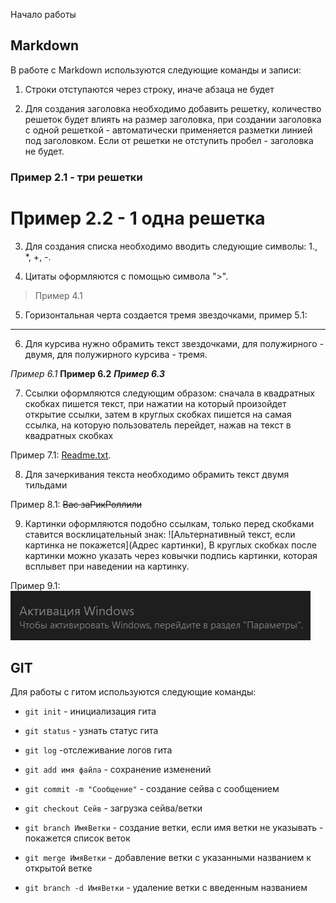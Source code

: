 Начало работы

## Markdown

В работе с Markdown используются следующие команды и записи:

1. Строки отступаются через строку, иначе абзаца не будет

2. Для создания заголовка необходимо добавить решетку, количество решеток будет влиять на размер заголовка, при создании заголовка с одной решеткой - автоматически применяется разметки линией под заголовком. Если от решетки не отступить пробел - заголовка не будет.

### Пример 2.1 - три решетки

# Пример 2.2 - 1 одна решетка

3. Для создания списка необходимо вводить следующие символы: 1.,  *, +, -.

4.  Цитаты оформляются с помощью символа ">".

> Пример 4.1

5. Горизонтальная черта создается тремя звездочками, пример 5.1:

*** 

6. Для курсива нужно обрамить текст звездочками, для полужирного - двумя, для полужирного курсива - тремя. 

*Пример 6.1* **Пример 6.2** ***Пример 6.3***

7.  Ссылки оформляются следующим образом: сначала в квадратных скобках пишется текст, при нажатии на который произойдет открытие ссылки, затем в круглых скобках пишется на самая ссылка, на которую пользователь перейдет, нажав на текст в квадратных скобках

Пример 7.1:  [Readme.txt](https://www.youtube.com/watch?v=dQw4w9WgXcQ).

8. Для зачеркивания текста необходимо обрамить текст двумя тильдами

Пример 8.1: ~~Вас заРикРоллили~~

9. Картинки оформляются подобно ссылкам, только перед скобками ставится восклицательный знак: ![Альтернативный текст, если картинка не покажется](Адрес картинки), В круглых скобках после картинки можно указать через ковычки подпись картинки, которая всплывет при наведении на картинку.

Пример 9.1: ![Ого, активированная винда](1.png "Непорядок...")

## GIT

Для работы с гитом используются следующие команды:

* `git init` - инициализация гита

* `git status` - узнать статус гита

* `git log` -отслеживание логов гита

* `git add имя файла` - сохранение изменений

* `git commit -m "Сообщение"` - создание сейва с сообщением

* `git checkout Сейв` - загрузка сейва/ветки

* `git branch ИмяВетки` - создание ветки, если имя ветки не указывать - покажется список веток

* `git merge ИмяВетки` - добавление ветки с указанными названием к открытой ветке

* `git branch -d ИмяВетки` - удаление ветки с введенным названием
